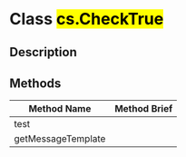 <!DOCTYPE html>
<!---->
<html>
<header>
  <script src='https://cdn.jsdelivr.net/npm/mermaid/dist/mermaid.min.js'></script>
  <script src='https://cdn.jsdelivr.net/npm/marked/marked.min.js'></script>
  <script>mermaid.initialize({startOnLoad:true});</script>
  <link     href='https://cdn.jsdelivr.net/npm/bootstrap@5.0.0-beta2/dist/css/bootstrap.min.css'
    rel='stylesheet'
    integrity='sha384-BmbxuPwQa2lc/FVzBcNJ7UAyJxM6wuqIj61tLrc4wSX0szH/Ev+nYRRuWlolflfl'
    crossorigin='anonymous'>
  <script     src='https://cdn.jsdelivr.net/npm/bootstrap@5.0.0-beta2/dist/js/bootstrap.bundle.min.js'
    integrity='sha384-b5kHyXgcpbZJO/tY9Ul7kGkf1S0CWuKcCD38l8YkeH8z8QjE0GmW1gYU5S9FOnJ0'
    crossorigin='anonymous'
  ></script>
  <title>ClassCheckTrue</title>
  <meta charset='ASCII' />
  <meta name='generator' value='4D Documentation' />
</header>
<body>
<div id='content' class='container'>

# Class <mark>cs.CheckTrue</mark>

## Description








<h2> Methods </h2><table class='table table-hover'>
  <thead>
  <tr>  <th class='table-primary'>Method Name</th>
  <th class='table-primary'>Method Brief</th>
  </tr></thead>
  <tbody>
  <tr>
    <td class='table-success'> test</td>
    <td class='table-success'></td>
  </tr>
  <tr>
    <td class='table-success'> getMessageTemplate</td>
    <td class='table-success'></td>
  </tr>
</tbody>
</table></div>
    <script>
      document.getElementById('content').innerHTML =
      marked(document.getElementById('content').innerHTML);
</script>
</body>
</html>